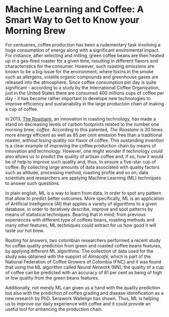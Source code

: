 # Machine Learning and Coffee: A Smart Way to Get to Know your Morning Brew

For centuaries, coffee production has been a rudementary task involving a huge consumption of energy along with a significant enviromental impact. For instance, after selecting and milling, green coffee beans are then heated up in a gas-fired roaster for a given time, resulting in different flavors and characteristics for the consumer. However, such roasting emissions are known to be a big issue for the environment, where toxins in the smoke such as allergens, volatile organic compounds and greenhouse gases are released into the atmosphere. Since coffee consumption per day is quite significant - according to a study by the International  Coffee Organization, just in the United States there are consumed 400 millions cups of coffee per day - it has become rather important to develope new technologies to improve efficiency and sustainability in the large production chain of making a cup of coffee.

In 2013, [The Roastaire](https://www.freshcup.ca/roastaire), an innovation in roasting technology, has made a stand on decreasing levels of carbon footprints related to the number one morning brew, _coffee_. According to this patented, _The Roastaire_ is 20 times more energy efficient as well as 85 per cent emission free than a traditional roaster, without losing quality nor flavor of coffee. This oustanding invention is a clear example of improving the coffee production chain by means of innovation and technology. However, one might wonder if technology could also allows us to predict the quality of artisan coffee and, if so, how it would be of help to  improve such quality and, thus,  to ensure a five-star cup of coffee. By collecting large amounts of data associated with quality factors such as altitude, processing method, roasting profile and so on, data scientists and researchers are applying Machine Learning (ML) techniques to answer such questions.

In plain english, ML is a way to learn from data, in order to spot any pattern that allow to predict better outcomes. More specifically,  ML is an application of Artificial Intelligence (AI) that applies a variety of algorithms to a given database, in order to iteratively describe, improve and spot patterns by means of statistical techniques. Bearing that in mind, from previous experiences with different type of coffees beans, roasting methods and many other features, ML techniques could extract for us how good it will taste our hot brew. 

Rooting for answers, two colombian researchers performed a recent study for coffee quality prediction from green and roasted coffee beans features, by applying different ML algorithms. The collection of data used for the study was obtained with the support of _Almacafé_, which is part of the National Federation of Coffee Growers of Colombia (FNC) and it was found that using the ML algorithm called _Neural Network_ (NN), the quality of a cup of coffee can be predicted with an accuracy of 81 per cent as being of high or low quality from the green beans features. 

Additionally, not merely ML can given us a hand with the quality prediction but also with the prediction of coffee grading and disease identification as a new research by PhD. Serawork Wallelign has shown. Thus, ML is helping us to improve our daily experience with coffee and it could provide an useful tool for enhancing the production chain.

